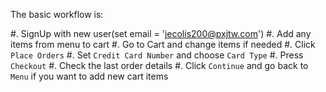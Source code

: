 The basic workflow is:

#. SignUp with new user(set email = 'jecolis200@pxjtw.com')
#. Add any items from menu to cart
#. Go to Cart and change items if needed
#. Click `Place Orders`
#. Set `Credit Card Number` and choose `Card Type`
#. Press `Checkout`
#. Check the last order details
#. Click `Continue` and go back to `Menu` if you want to add new cart items